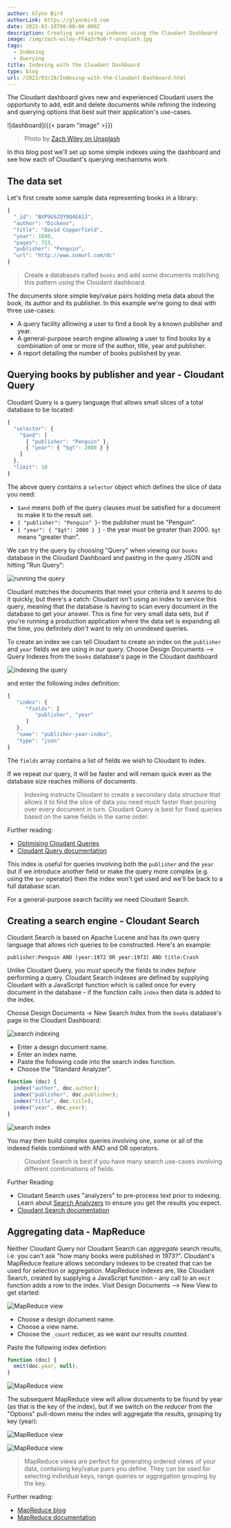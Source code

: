 ```yaml
---
author: Glynn Bird
authorLink: https://glynnbird.com
date: 2022-03-28T00:00:00.000Z
description: Creating and using indexes using the Cloudant Dashboard
image: /img/zach-wiley-FFAq3r9u0-Y-unsplash.jpg
tags:
  - Indexing
  - Querying
title: Indexing with the Cloudant Dashboard
type: blog
url: /2022/03/28/Indexing-with-the-Cloudant-Dashboard.html
---
```



The Cloudant dashboard gives new and experienced Cloudant users the opportunity to add, edit and delete documents while refining the indexing and querying options that best suit their application's use-cases.

![dashboard]({{< param "image" >}})
> Photo by [Zach Wiley on Unsplash](https://unsplash.com/photos/FFAq3r9u0-Y)

In this blog post we'll set up some simple indexes using the dashboard and see how each of Cloudant's querying mechanisms work.

## The data set

Let's first create some sample data representing books in a library:

```js
{
  "_id": "BXP9G5ZQY9Q4EA13",
  "author": "Dickens",
  "title": "David Copperfield",
  "year": 1840,
  "pages": 723,
  "publisher": "Penguin",
  "url": "http://www.somurl.com/dc"
}
```

> Create a databases called `books` and add some documents matching this pattern using the Cloudant dashboard.

The documents store simple key/value pairs holding meta data about the book, its author and its publisher. In this example we're going to deal with three use-cases:

- A query facility alllowing a user to find a book by a known publisher and year.
- A general-purpose search engine allowing a user to find books by a combination of one or more of the author, title, year and publisher.
- A report detailing the number of books published by year.

## Querying books by publisher and year - Cloudant Query

Cloudant Query is a query language that allows small slices of a total database to be located:

```js
{
  "selector": {
    "$and": [
      { "publisher": "Penguin" },
      { "year": { "$gt": 2000 } }
    ]
  },
  "limit": 10
}
```

The above query contains a `selector` object which defines the slice of data you need:

- `$and` means _both_ of the query clauses must be satisfied for a document to make it to the result set.
- `{ "publisher": "Penguin" }`- the publisher must be "Penguin".
- `{ "year": { "$gt": 2000 } }` - the year must be greater than 2000. `$gt` means "greater than". 

We can try the query by choosing "Query" when viewing our `books` database in the Cloudant Dashboard and pasting in the query JSON and hitting "Run Query":

![running the query](/img/indexingdashboard1.png)

Cloudant matches the documents that meet your criteria and it _seems_ to do it quickly, but there's a catch: Cloudant isn't using an index to service this query, meaning that the database is having to scan every document in the database to get your answer. This is fine for very small data sets, but if you're running a production application where the data set is expanding all the time, you definitely _don't_ want to rely on unindexed queries. 

To create an index we can tell Cloudant to create an index on the `publisher` and `year` fields we are using in our query. Choose Design Documents --> Query Indexes from the `books` database's page in the Cloudant dashboard

![indexing the query](/img/indexingdashboard2.png)

and enter the following index definition:

```js
{
   "index": {
      "fields": [
         "publisher", "year"
      ]
   },
   "name": "publisher-year-index",
   "type": "json"
}
```

The `fields` array contains a list of fields we wish to Cloudant to index.

If we repeat our query, it will be faster and will remain quick even as the database size reaches millions of documents. 

> Indexing instructs Cloudant to create a secondary data structure that allows it to find the slice of data you need much faster than pouring over every document in turn. Cloudant Query is best for fixed queries based on the same fields in the same order.

Further reading: 

- [Optimising Cloudant Queries](https://blog.cloudant.com/2020/04/24/Optimising-Cloudant-Queries.html)
- [Cloudant Query documentation](https://cloud.ibm.com/docs/Cloudant?topic=Cloudant-query)

This index is useful for queries involving both the `publisher` and the `year` but if we introduce another field or make the query more complex (e.g. using the `$or` operator) then the index won't get used and we'll be back to a full database scan. 

For a general-purpose search facility we need Cloudant Search.

## Creating a search engine - Cloudant Search

Cloudant Search is based on Apache Lucene and has its own query language that allows rich queries to be constructed. Here's an example:

```
publisher:Penguin AND (year:1972 OR year:1973) AND title:Crash
```

Unlike Cloudant Query, you _must_ specify the fields to index _before_ performing a query. Cloudant Search indexes are defined by supplying Cloudant with a JavaScript function which is called once for every document in the database - if the function calls `index` then data is added to the index.

Choose Design Documents -> New Search Index from the `books` database's page in the Cloudant Dashboard:

![search indexing](/img/indexingdashboard3.png)

- Enter a design document name.
- Enter an index name.
- Paste the following code into the search index function.
- Choose the "Standard Analyzer".

```js
function (doc) {
  index("author", doc.author);
  index("publisher", doc.publisher);
  index("title", doc.title);
  index("year", doc.year);
}
```

![search index](/img/indexingdashboard4.png)

You may then build complex queries involving one, some or all of the indexed fields combined with AND and OR operators.

> Cloudant Search is best if you have many search use-cases involving different combinations of fields. 

Further Reading:

- Cloudant Search uses "analyzers" to pre-process text prior to indexing. Learn about [Search Analyzers](https://blog.cloudant.com/2018/10/19/Search-Analyzers.html) to ensure you get the results you expect.
- [Cloudant Search documentation](https://cloud.ibm.com/docs/Cloudant?topic=Cloudant-cloudant-search)

## Aggregating data - MapReduce

Neither Cloudant Query nor Cloudant Search can _aggregate_ search results, i.e. you can't ask "how many books were published in 1973?". Cloudant's MapReduce feature allows secondary indexes to be created that can be used for selection or aggregation. MapReduce indexes are, like Cloudant Search, created by supplying a JavaScript function - any call to an `emit` function adds a row to the index. Visit Design Documents --> New View to get started:

![MapReduce view](/img/indexingdashboard5.png)

- Choose a design document name.
- Choose a view name.
- Choose the `_count` reducer, as we want our results _counted_.


Paste the following index defintion:

```js
function (doc) {
  emit(doc.year, null);
}
```

![MapReduce view](/img/indexingdashboard6.png)

The subsequent MapReduce view will allow documents to be found by year (as that is the key of the index), but if we switch on the _reducer_ from the "Options" pull-down menu the index will aggregate the results, grouping by key (year):

![MapReduce view](/img/indexingdashboard7.png)

![MapReduce view](/img/indexingdashboard8.png)

> MapReduce views are perfect for generating ordered views of your data, containing key/value pairs you define. They can be used for selecting individual keys, range queries or aggregation grouping by the key.

Further reading:

- [MapReduce blog](https://blog.cloudant.com/2011/01/13/mapreduce-from-the-basics-to-the-actually-useful.html)
- [MapReduce documentation](https://cloud.ibm.com/docs/Cloudant?topic=Cloudant-creating-views-mapreduce)

